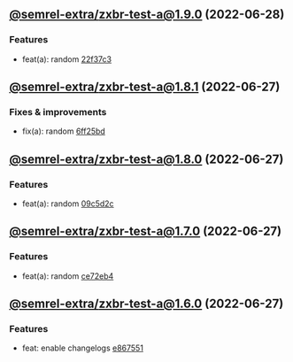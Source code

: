 ## [@semrel-extra/zxbr-test-a@1.9.0](https://github.com/semrel-extra/demo-zx-bulk-release/compare/2022.6.27-semrel-extra.zxbr-test-a.1.8.1-f0...2022.6.28-semrel-extra.zxbr-test-a.1.9.0-f0) (2022-06-28)

### Features
* feat(a): random [22f37c3](https://github.com/semrel-extra/demo-zx-bulk-release/commit/22f37c3d9aea40b92454f717bd1736a47e3ac971)

## [@semrel-extra/zxbr-test-a@1.8.1](https://github.com/semrel-extra/demo-zx-bulk-release/compare/2022.6.27-semrel-extra.zxbr-test-a.1.8.0-f0...2022.6.27-semrel-extra.zxbr-test-a.1.8.1-f0) (2022-06-27)

### Fixes & improvements
* fix(a): random [6ff25bd](https://github.com/semrel-extra/demo-zx-bulk-release/commit/6ff25bd421755b929ef2b58f35c727670fd93849)

## [@semrel-extra/zxbr-test-a@1.8.0](https://github.com/semrel-extra/demo-zx-bulk-release/compare/2022.6.27-semrel-extra.zxbr-test-a.1.7.0-f0...2022.6.27-semrel-extra.zxbr-test-a.1.8.0-f0) (2022-06-27)

### Features
* feat(a): random [09c5d2c](https://github.com/semrel-extra/demo-zx-bulk-release/commit/09c5d2c0bbcae4fdae250fdebebe2f1f39ed21d5)

## [@semrel-extra/zxbr-test-a@1.7.0](https://github.com/semrel-extra/demo-zx-bulk-release/compare/2022.6.27-semrel-extra.zxbr-test-a.1.6.0-f0...2022.6.27-semrel-extra.zxbr-test-a.1.7.0-f0) (2022-06-27)

### Features
* feat(a): random [ce72eb4](https://github.com/semrel-extra/demo-zx-bulk-release/commit/ce72eb44d41fdd5ab9f3652654e345e95f166cb9)

## [@semrel-extra/zxbr-test-a@1.6.0](https://github.com/semrel-extra/demo-zx-bulk-release/compare/2022.6.26-semrel-extra.zxbr-test-a.1.5.1-f0...2022.6.27-semrel-extra.zxbr-test-a.1.6.0-f0) (2022-06-27)

### Features
* feat: enable changelogs [e867551](https://github.com/semrel-extra/demo-zx-bulk-release/commit/e867551d60f115c91f7c1e6b311db019008c3892)
